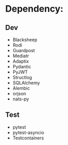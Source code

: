 # Dependency:

## Dev

- Blacksheep
- Rodi
- Guardpost
- Mediatr
- Adaptix
- Pydantic
- PyJWT
- Structlog
- SQLAlchemy
- Alembic
- orjson
- nats-py

## Test

- pytest
- pytest-asyncio
- Testcontainers
